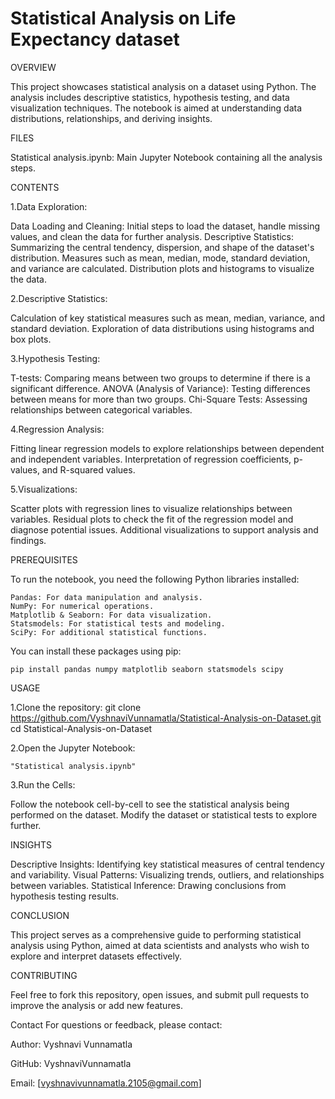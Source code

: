 # Statistical Analysis on Life Expectancy dataset


OVERVIEW

This project showcases statistical analysis on a dataset using Python. The analysis includes descriptive statistics, hypothesis testing, and data visualization techniques. The notebook is aimed at understanding data distributions, relationships, and deriving insights.



FILES

Statistical analysis.ipynb: Main Jupyter Notebook containing all the analysis steps.



CONTENTS

1.Data Exploration:

   Data Loading and Cleaning: Initial steps to load the dataset, handle missing values, and clean the data for further
   analysis.
   Descriptive Statistics: Summarizing the central tendency, dispersion, and shape of the dataset's distribution.
        Measures such as mean, median, mode, standard deviation, and variance are calculated.
        Distribution plots and histograms to visualize the data.
   
2.Descriptive Statistics:

  Calculation of key statistical measures such as mean, median, variance, and standard deviation.
  Exploration of data distributions using histograms and box plots.

3.Hypothesis Testing:

  T-tests: Comparing means between two groups to determine if there is a significant difference.
  ANOVA (Analysis of Variance): Testing differences between means for more than two groups.
  Chi-Square Tests: Assessing relationships between categorical variables.

4.Regression Analysis:

  Fitting linear regression models to explore relationships between dependent and independent variables.
  Interpretation of regression coefficients, p-values, and R-squared values.  

5.Visualizations:

  Scatter plots with regression lines to visualize relationships between variables.
  Residual plots to check the fit of the regression model and diagnose potential issues.
  Additional visualizations to support analysis and findings.


  
PREREQUISITES

To run the notebook, you need the following Python libraries installed:

    Pandas: For data manipulation and analysis.
    NumPy: For numerical operations.
    Matplotlib & Seaborn: For data visualization.
    Statsmodels: For statistical tests and modeling.
    SciPy: For additional statistical functions.

You can install these packages using pip:

    pip install pandas numpy matplotlib seaborn statsmodels scipy



USAGE

1.Clone the repository:
git clone https://github.com/VyshnaviVunnamatla/Statistical-Analysis-on-Dataset.git cd Statistical-Analysis-on-Dataset

2.Open the Jupyter Notebook:
               
    "Statistical analysis.ipynb"

3.Run the Cells:

Follow the notebook cell-by-cell to see the statistical analysis being performed on the dataset.
Modify the dataset or statistical tests to explore further.



INSIGHTS

Descriptive Insights: Identifying key statistical measures of central tendency and variability.
Visual Patterns: Visualizing trends, outliers, and relationships between variables.
Statistical Inference: Drawing conclusions from hypothesis testing results.



CONCLUSION

This project serves as a comprehensive guide to performing statistical analysis using Python, aimed at data scientists and analysts who wish to explore and interpret datasets effectively.



CONTRIBUTING 

Feel free to fork this repository, open issues, and submit pull requests to improve the analysis or add new features.


Contact
For questions or feedback, please contact:

Author: Vyshnavi Vunnamatla

GitHub: VyshnaviVunnamatla

Email: [vyshnavivunnamatla.2105@gmail.com]
